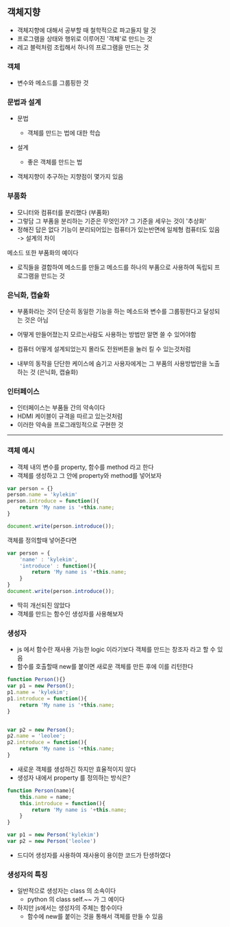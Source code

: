 
## 객체지향

- 객체지향에 대해서 공부할 때 철학적으로 파고들지 말 것
- 프로그램을 상태와 행위로 이루어진 '객체'로 만드는 것
- 레고 블럭처럼 조립해서 하나의 프로그램을 만드는 것


### 객체

- 변수와 메소드를 그룹핑한 것

### 문법과 설계

- 문법  
  - 객체를 만드는 법에 대한 학습
- 설계
  - 좋은 객체를 만드는 법

- 객체지향이 추구하는 지향점이 몇가지 있음


### 부품화

- 모니터와 컴퓨터를 분리했다 (부품화)
- 그렇담 그 부품을 분리하는 기준은 무엇인가? 그 기준을 세우는 것이 '추상화'
- 정해진 답은 없다 기능이 분리되어있는 컴퓨터가 있는반면에 일체형 컴퓨터도 있음 -> 설계의 차이

메소드 또한 부품화의 예이다
- 로직들을 결합하여 메소드를 만들고 메소드를 하나의 부품으로 사용하여 독립되 프로그램을 만드는 것


### 은닉화, 캡슐화
- 부품화라는 것이 단순히 동일한 기능을 하는 메소드와 변수를 그룹핑한다고 달성되는 것은 아님
- 어떻게 만들어졌는지 모르는사람도 사용하는 방법만 알면 쓸 수 있어야함
- 컴퓨터 어떻게 설계되었는지 몰라도 전원버튼을 눌러 킬 수 있는것처럼

- 내부의 동작을 단단한 케이스에 숨기고 사용자에게는 그 부품의 사용방법만을 노출하는 것 (은닉화, 캡슐화)

### 인터페이스
- 인터페이스는 부품들 간의 약속이다
- HDMI 케이블이 규격을 따르고 있는것처럼
- 이러한 약속을 프로그래밍적으로 구현한 것


---
### 객체 예시
- 객체 내의 변수를 property, 함수를 method 라고 한다
- 객체를 생성하고 그 안에 property와 method를 넣어보자

```js
var person = {}
person.name = 'kylekim'
person.introduce = function(){
    return 'My name is '+this.name;
}

document.write(person.introduce());
```

객체를 정의할때 넣어준다면

```js
var person = {
    'name' : 'kylekim',
    'introduce' : function(){
        return 'My name is '+this.name;
    }
}
document.write(person.introduce());
```
- 딱히 개선되진 않았다
- 객체를 만드는 함수인 생성자를 사용해보자

### 생성자

- js 에서 함수란 재사용 가능한 logic 이라기보다 객체를 만드는 창조자 라고 할 수 있음
- 함수를 호출할때 new를 붙이면 새로운 객체를 만든 후에 이를 리턴한다

```js
function Person(){}
var p1 = new Person();
p1.name = 'kylekim';
p1.introduce = function(){
    return 'My name is '+this.name;
}


var p2 = new Person();
p2.name = 'leolee';
p2.introduce = function(){
    return 'My name is '+this.name;
}
```
- 새로운 객체를 생성하긴 하지만 효율적이지 않다
- 생성자 내에서 property 를 정의하는 방식은?


```js
function Person(name){
    this.name = name;
    this.introduce = function(){
        return 'My name is '+this.name;
    }
}

var p1 = new Person('kylekim')
var p2 = new Person('leolee')
```
- 드디어 생성자를 사용하여 재사용이 용이한 코드가 탄생하였다



### 생성자의 특징
- 일반적으로 생성자는 class 의 소속이다
  - python 의 class self.~~ 가 그 예이다
- 하지만 js에서는 생성자의 주체는 함수이다
  - 함수에 new를 붙이는 것을 통해서 객체를 만들 수 있음


